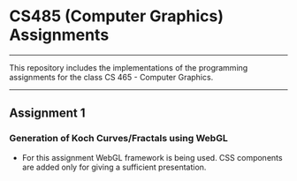 # CS485 (Computer Graphics) Assignments
---
This repository includes the implementations of the programming assignments for the class CS 465 - Computer Graphics.

---
## Assignment 1 
### Generation of Koch Curves/Fractals using WebGL
- For this assignment WebGL framework is being used. CSS components are added only for giving a sufficient presentation.
